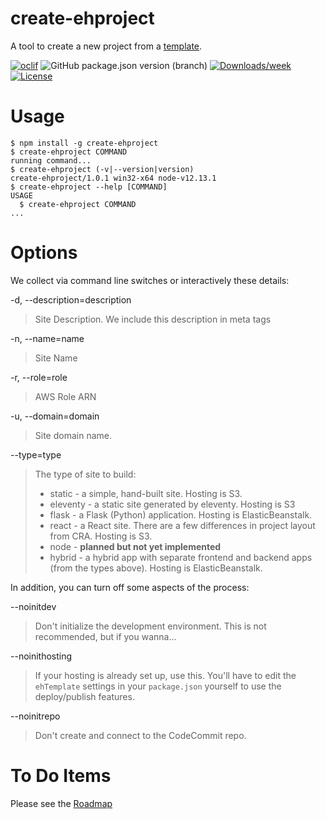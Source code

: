 # create-ehproject
A tool to create a new project from a [template](https://github.com/tdesposito/Website-Template).

[![oclif](https://img.shields.io/badge/cli-oclif-brightgreen.svg)](https://oclif.io)
![GitHub package.json version (branch)](https://img.shields.io/github/package-json/v/tdesposito/EH-CreateProject/master?label=Version)
[![Downloads/week](https://img.shields.io/npm/dw/create-ehproject.svg)](https://npmjs.org/package/create-ehproject)
[![License](https://img.shields.io/npm/l/create-ehproject.svg)](https://github.com/tdesposito/EH-CreateProject/blob/master/package.json)

# Usage
```sh-session
$ npm install -g create-ehproject
$ create-ehproject COMMAND
running command...
$ create-ehproject (-v|--version|version)
create-ehproject/1.0.1 win32-x64 node-v12.13.1
$ create-ehproject --help [COMMAND]
USAGE
  $ create-ehproject COMMAND
...
```

# Options
We collect via command line switches or interactively these details:

-d, --description=description
> Site Description. We include this description in meta tags

-n, --name=name
> Site Name

-r, --role=role
> AWS Role ARN

-u, --domain=domain
> Site domain name.

--type=type
> The type of site to build:
> * static - a simple, hand-built site. Hosting is S3.
> * eleventy - a static site generated by eleventy. Hosting is S3
> * flask - a Flask (Python) application. Hosting is ElasticBeanstalk.
> * react - a React site. There are a few differences in project layout from CRA. Hosting is S3.
> * node - **planned but not yet implemented**
> * hybrid - a hybrid app with separate frontend and backend apps (from the types above). Hosting is ElasticBeanstalk.

In addition, you can turn off some aspects of the process:

--noinitdev
> Don't initialize the development environment. This is not recommended, but if you wanna...

--noinithosting
> If your hosting is already set up, use this. You'll have to edit the `ehTemplate` settings in your `package.json` yourself to use the deploy/publish features.

--noinitrepo
> Don't create and connect to the CodeCommit repo.

# To Do Items
<!-- todo -->
Please see the [Roadmap](ROADMAP.md)
<!-- todostop -->
